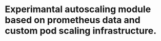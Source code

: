 ﻿# Experimantal autoscaling module based on prometheus data and custom pod scaling infrastructure.

